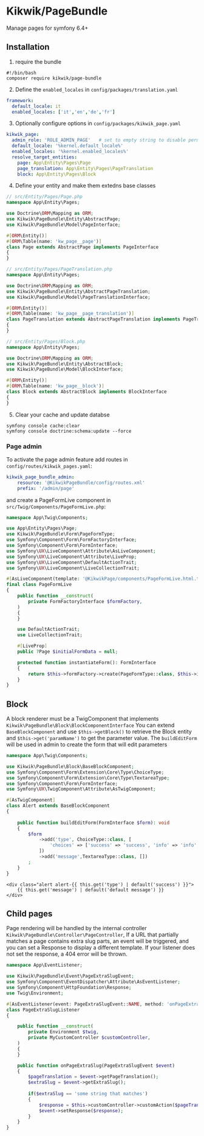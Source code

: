 Kikwik/PageBundle
=================

Manage pages for symfony 6.4+

## Installation

1. require the bundle

```console
#!/bin/bash
composer require kikwik/page-bundle
```

2. Define the `enabled_locales` in `config/packages/translation.yaml`

```yaml
framework:
  default_locale: it
  enabled_locales: ['it','en','de','fr']
```


3. Optionally configure options in `config/packages/kikwik_page.yaml`

```yaml
kikwik_page:
  admin_role: 'ROLE_ADMIN_PAGE'   # set to empty string to disable permission checker
  default_locale: '%kernel.default_locale%'
  enabled_locales: '%kernel.enabled_locales%'
  resolve_target_entities:
    page: App\Entity\Pages\Page
    page_translation: App\Entity\Pages\PageTranslation
    block: App\Entity\Pages\Block

```

4. Define your entity and make them extedns base classes


```php
// src/Entity/Pages/Page.php
namespace App\Entity\Pages;

use Doctrine\ORM\Mapping as ORM;
use Kikwik\PageBundle\Entity\AbstractPage;
use Kikwik\PageBundle\Model\PageInterface;

#[ORM\Entity()]
#[ORM\Table(name: 'kw_page__page')]
class Page extends AbstractPage implements PageInterface
{
}
```

```php
// src/Entity/Pages/PageTranslation.php
namespace App\Entity\Pages;

use Doctrine\ORM\Mapping as ORM;
use Kikwik\PageBundle\Entity\AbstractPageTranslation;
use Kikwik\PageBundle\Model\PageTranslationInterface;

#[ORM\Entity()]
#[ORM\Table(name: 'kw_page__page_translation')]
class PageTranslation extends AbstractPageTranslation implements PageTranslationInterface
{
}
```

```php
// src/Entity/Pages/Block.php
namespace App\Entity\Pages;

use Doctrine\ORM\Mapping as ORM;
use Kikwik\PageBundle\Entity\AbstractBlock;
use Kikwik\PageBundle\Model\BlockInterface;

#[ORM\Entity()]
#[ORM\Table(name: 'kw_page__block')]
class Block extends AbstractBlock implements BlockInterface
{
}
```

5. Clear your cache and update databse

```shell
symfony console cache:clear
symfony console doctrine:schema:update --force
```


### Page admin ###

To activate the page admin feature add routes in `config/routes/kikwik_pages.yaml`:

```yaml
kikwik_page_bundle_admin:
    resource: '@KikwikPageBundle/config/routes.xml'
    prefix: '/admin/page'
```

and create a PageFormLive component in `src/Twig/Components/PageFormLive.php`:

```php
namespace App\Twig\Components;

use App\Entity\Pages\Page;
use Kikwik\PageBundle\Form\PageFormType;
use Symfony\Component\Form\FormFactoryInterface;
use Symfony\Component\Form\FormInterface;
use Symfony\UX\LiveComponent\Attribute\AsLiveComponent;
use Symfony\UX\LiveComponent\Attribute\LiveProp;
use Symfony\UX\LiveComponent\DefaultActionTrait;
use Symfony\UX\LiveComponent\LiveCollectionTrait;

#[AsLiveComponent(template: '@KikwikPage/components/PageFormLive.html.twig')]
final class PageFormLive
{
    public function __construct(
        private FormFactoryInterface $formFactory,
    )
    {
    }

    use DefaultActionTrait;
    use LiveCollectionTrait;

    #[LiveProp]
    public ?Page $initialFormData = null;

    protected function instantiateForm(): FormInterface
    {
        return $this->formFactory->create(PageFormType::class, $this->initialFormData);
    }
}
```


## Block

A block renderer must be a TwigComponent that implements `Kikwik\PageBundle\Block\BlockComponentInterface`
You can extend `BaseBlockComponent` and use `$this->getBlock()` to retrieve the Block entity and `$this->get('paramName')`
to get the parameter value.
The `buildEditForm` will be used in admin to create the form that will edit parameters 

```php
namespace App\Twig\Components;

use Kikwik\PageBundle\Block\BaseBlockComponent;
use Symfony\Component\Form\Extension\Core\Type\ChoiceType;
use Symfony\Component\Form\Extension\Core\Type\TextareaType;
use Symfony\Component\Form\FormInterface;
use Symfony\UX\TwigComponent\Attribute\AsTwigComponent;

#[AsTwigComponent]
class Alert extends BaseBlockComponent
{
   
    public function buildEditForm(FormInterface $form): void
    {
        $form
            ->add('type', ChoiceType::class, [
                'choices' => ['success' => 'success', 'info' => 'info', 'warning' => 'warning', 'danger' => 'danger'],
            ])
            ->add('message',TextareaType::class, [])
        ;
    }
}
```

```twig
<div class="alert alert-{{ this.get('type') | default('success') }}">
    {{ this.get('message') | default('default message') }}
</div>
```

## Child pages

Page rendering will be handled by the internal controller `Kikwik\PageBundle\Controller\PageController`,
If a URL that partially matches a page contains extra slug parts, an event will be triggered, 
and you can set a Response to display a different template. 
If your listener does not set the response, a 404 error will be thrown.

```php
namespace App\EventListener;

use Kikwik\PageBundle\Event\PageExtraSlugEvent;
use Symfony\Component\EventDispatcher\Attribute\AsEventListener;
use Symfony\Component\HttpFoundation\Response;
use Twig\Environment;

#[AsEventListener(event: PageExtraSlugEvent::NAME, method: 'onPageExtraSlug')]
class PageExtraSlugListener
{

    public function __construct(
        private Environment $twig,
        private MyCustomController $customController,
    )
    {
    }

    public function onPageExtraSlug(PageExtraSlugEvent $event)
    {
        $pageTranslation = $event->getPageTranslation();
        $extraSlug = $event->getExtraSlug();
        
        if($extraSlug == 'some string that matches')
        {
            $response = $this->customController->customAction($pageTranslation);
            $event->setResponse($response);
        }
    }
}
```